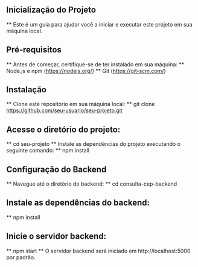 ## Inicialização do Projeto
** Este é um guia para ajudar você a iniciar e executar este projeto em sua máquina local.

## Pré-requisitos
** Antes de começar, certifique-se de ter instalado em sua máquina:
** Node.js e npm (https://nodejs.org/)
** Git (https://git-scm.com/)

## Instalação
** Clone este repositório em sua máquina local:
** git clone https://github.com/seu-usuario/seu-projeto.git

## Acesse o diretório do projeto:
** cd seu-projeto
** Instale as dependências do projeto executando o seguinte comando:
** npm install

## Configuração do Backend
** Navegue até o diretório do backend:
** cd consulta-cep-backend

## Instale as dependências do backend:
** npm install

## Inicie o servidor backend:
** npm start
** O servidor backend será iniciado em http://localhost:5000 por padrão.
